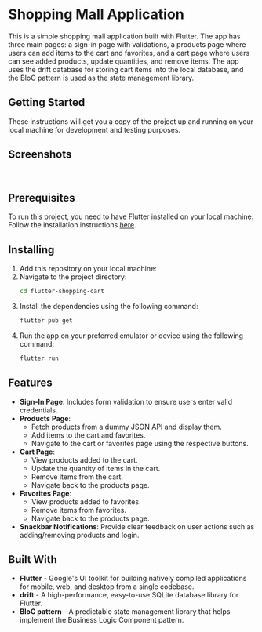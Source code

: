 # Shopping Mall Application
This is a simple shopping mall application built with Flutter. The app has three main pages: a sign-in page with validations, a products page where users can add items to the cart and favorites, and a cart page where users can see added products, update quantities, and remove items. The app uses the drift database for storing cart items into the local database, and the BloC pattern is used as the state management library.

## Getting Started

These instructions will get you a copy of the project up and running on your local machine for development and testing purposes.

## Screenshots

<img src="https://i.imghippo.com/files/NyM6736UY.jpg" alt="" border="0">
<img src="https://i.imghippo.com/files/NpZj9568L.png" alt="" border="0">
<img src="https://i.imghippo.com/files/xsg7033Ycw.png" alt="" border="0">
<img src="https://i.imghippo.com/files/fSEc6451WhY.png" alt="" border="0">
<br>

## Prerequisites

To run this project, you need to have Flutter installed on your local machine. Follow the installation instructions [here](https://docs.flutter.dev/get-started/install).

## Installing
1. Add this repository on your local machine:
2. Navigate to the project directory:
    ```bash
    cd flutter-shopping-cart
    ```
3. Install the dependencies using the following command:
    ```bash
    flutter pub get
    ```
4. Run the app on your preferred emulator or device using the following command:
    ```bash
    flutter run
    ```

## Features
- **Sign-In Page**: Includes form validation to ensure users enter valid credentials.
- **Products Page**:
    - Fetch products from a dummy JSON API and display them.
    - Add items to the cart and favorites.
    - Navigate to the cart or favorites page using the respective buttons.
- **Cart Page**:
    - View products added to the cart.
    - Update the quantity of items in the cart.
    - Remove items from the cart.
    - Navigate back to the products page.
- **Favorites Page**:
    - View products added to favorites.
    - Remove items from favorites.
    - Navigate back to the products page.
- **Snackbar Notifications**: Provide clear feedback on user actions such as adding/removing products and login.

## Built With
- **Flutter** - Google's UI toolkit for building natively compiled applications for mobile, web, and desktop from a single codebase.
- **drift** - A high-performance, easy-to-use SQLite database library for Flutter.
- **BloC pattern** - A predictable state management library that helps implement the Business Logic Component pattern.

